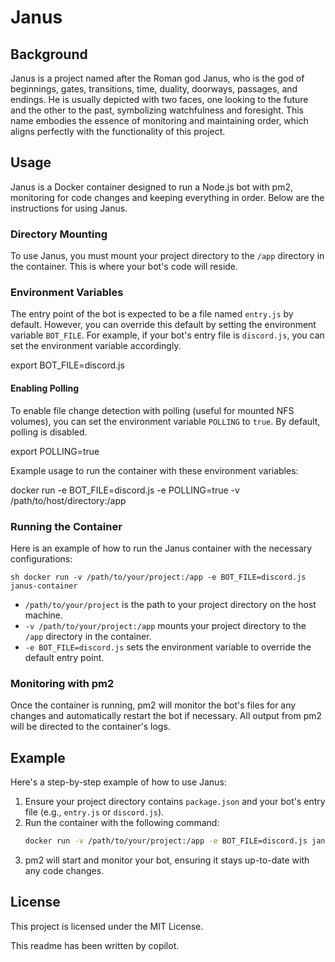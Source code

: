 # Janus

## Background
Janus is a project named after the Roman god Janus, who is the god of beginnings, gates, transitions, time, duality, doorways, passages, and endings. He is usually depicted with two faces, one looking to the future and the other to the past, symbolizing watchfulness and foresight. This name embodies the essence of monitoring and maintaining order, which aligns perfectly with the functionality of this project.

## Usage
Janus is a Docker container designed to run a Node.js bot with pm2, monitoring for code changes and keeping everything in order. Below are the instructions for using Janus.

### Directory Mounting
To use Janus, you must mount your project directory to the `/app` directory in the container. This is where your bot's code will reside.

### Environment Variables

The entry point of the bot is expected to be a file named `entry.js` by default. However, you can override this default by setting the environment variable `BOT_FILE`. For example, if your bot's entry file is `discord.js`, you can set the environment variable accordingly.

export BOT_FILE=discord.js

#### Enabling Polling

To enable file change detection with polling (useful for mounted NFS volumes), you can set the environment variable `POLLING` to `true`. By default, polling is disabled.

export POLLING=true

Example usage to run the container with these environment variables:

docker run -e BOT_FILE=discord.js -e POLLING=true -v /path/to/host/directory:/app <image-name>

### Running the Container
Here is an example of how to run the Janus container with the necessary configurations:

`sh docker run -v /path/to/your/project:/app -e BOT_FILE=discord.js janus-container `

- `/path/to/your/project` is the path to your project directory on the host machine.
- `-v /path/to/your/project:/app` mounts your project directory to the `/app` directory in the container.
- `-e BOT_FILE=discord.js` sets the environment variable to override the default entry point.

### Monitoring with pm2
Once the container is running, pm2 will monitor the bot's files for any changes and automatically restart the bot if necessary. All output from pm2 will be directed to the container's logs.

## Example
Here's a step-by-step example of how to use Janus:

1. Ensure your project directory contains `package.json` and your bot's entry file (e.g., `entry.js` or `discord.js`).
2. Run the container with the following command:
    ```sh
    docker run -v /path/to/your/project:/app -e BOT_FILE=discord.js janus-container
    ```
3. pm2 will start and monitor your bot, ensuring it stays up-to-date with any code changes.

## License
This project is licensed under the MIT License.

This readme has been written by copilot. 
